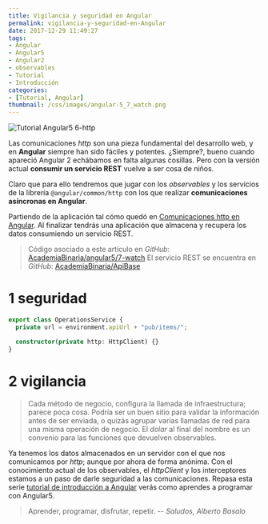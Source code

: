 ```yaml
---
title: Vigilancia y seguridad en Angular
permalink: vigilancia-y-seguridad-en-Angular
date: 2017-12-29 11:49:27
tags:  
- Angular
- Angular5
- Angular2
- observables
- Tutorial
- Introducción
categories:
- [Tutorial, Angular] 
thumbnail: /css/images/angular-5_7_watch.png
---
```


![Tutorial Angular5 6-http](/images/tutorial-angular-5_7_watch.png)

Las comunicaciones _http_ son una pieza fundamental del desarrollo web, y en **Angular** siempre han sido fáciles y potentes. ¿Siempre?, bueno cuando apareció Angular 2 echábamos en falta algunas cosillas. Pero con la versión actual **consumir un servicio REST** vuelve a ser cosa de niños.

Claro que para ello tendremos que jugar con los _observables_ y los servicios de la librería `@angular/common/http` con los que realizar **comunicaciones asíncronas en Angular**.

<!-- more -->

Partiendo de la aplicación tal cómo quedó en [Comunicaciones http en Angular](../comunicaciones-http-en-Angular/). Al finalizar tendrás una aplicación que almacena y recupera los datos consumiendo un servicio REST.

> Código asociado a este artículo en _GitHub_: [AcademiaBinaria/angular5/7-watch](https://github.com/AcademiaBinaria/angular5/tree/master/7-watch/cash-flow)
> El servicio REST se encuentra en _GitHub_: [AcademiaBinaria/ApiBase](https://github.com/AcademiaBinaria/ApiBase)

# 1 seguridad

```typescript
export class OperationsService {
  private url = environment.apiUrl + "pub/items/";

  constructor(private http: HttpClient) {}
}
```

# 2 vigilancia

> Cada método de negocio, configura la llamada de infraestructura; parece poca cosa. Podría ser un buen sitio para validar la información antes de ser enviada, o quizás agrupar varias llamadas de red para una misma operación de negocio. El _dolar_ al final del nombre es un convenio para las funciones que devuelven observables.

Ya tenemos los datos almacenados en un servidor con el que nos comunicamos por _http_; aunque por ahora de forma anónima. Con el conocimiento actual de los observables, el _httpClient_ y los interceptores estamos a un paso de darle seguridad a las comunicaciones. Repasa esta serie [tutorial de introducción a Angular](../categories/Tutorial/Angular/) verás como aprendes a programar con Angular5.

> Aprender, programar, disfrutar, repetir.
> -- <cite>Saludos, Alberto Basalo</cite>
